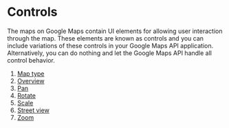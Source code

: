 # Controls

The maps on Google Maps contain UI elements for allowing user interaction through the map. These elements are known as
controls and you can include variations of these controls in your Google Maps API application. Alternatively, you can
do nothing and let the Google Maps API handle all control behavior.

 1. [Map type](http://github.com/fungio/FungioGoogleMapBundle/blob/master/Resources/doc/usage/controls/map_type.md)
 2. [Overview](http://github.com/fungio/FungioGoogleMapBundle/blob/master/Resources/doc/usage/controls/overview.md)
 3. [Pan](http://github.com/fungio/FungioGoogleMapBundle/blob/master/Resources/doc/usage/controls/pan.md)
 4. [Rotate](http://github.com/fungio/FungioGoogleMapBundle/blob/master/Resources/doc/usage/controls/rotate.md)
 5. [Scale](http://github.com/fungio/FungioGoogleMapBundle/blob/master/Resources/doc/usage/controls/scale.md)
 6. [Street view](http://github.com/fungio/FungioGoogleMapBundle/blob/master/Resources/doc/usage/controls/street_view.md)
 7. [Zoom](http://github.com/fungio/FungioGoogleMapBundle/blob/master/Resources/doc/usage/controls/zoom.md)
